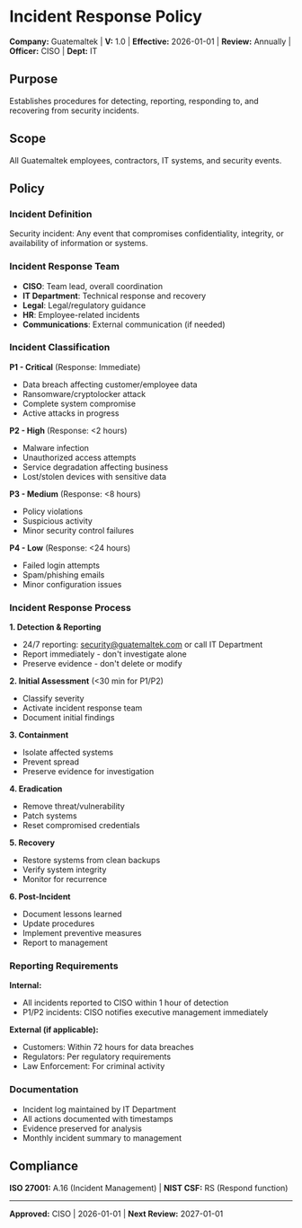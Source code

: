 # Incident Response Policy

**Company:** Guatemaltek | **V:** 1.0 | **Effective:** 2026-01-01 | **Review:** Annually | **Officer:** CISO | **Dept:** IT

## Purpose
Establishes procedures for detecting, reporting, responding to, and recovering from security incidents.

## Scope
All Guatemaltek employees, contractors, IT systems, and security events.

## Policy

### Incident Definition
Security incident: Any event that compromises confidentiality, integrity, or availability of information or systems.

### Incident Response Team
- **CISO**: Team lead, overall coordination
- **IT Department**: Technical response and recovery
- **Legal**: Legal/regulatory guidance
- **HR**: Employee-related incidents
- **Communications**: External communication (if needed)

### Incident Classification

**P1 - Critical** (Response: Immediate)
- Data breach affecting customer/employee data
- Ransomware/cryptolocker attack
- Complete system compromise
- Active attacks in progress

**P2 - High** (Response: <2 hours)
- Malware infection
- Unauthorized access attempts
- Service degradation affecting business
- Lost/stolen devices with sensitive data

**P3 - Medium** (Response: <8 hours)
- Policy violations
- Suspicious activity
- Minor security control failures

**P4 - Low** (Response: <24 hours)
- Failed login attempts
- Spam/phishing emails
- Minor configuration issues

### Incident Response Process

**1. Detection & Reporting**
- 24/7 reporting: security@guatemaltek.com or call IT Department
- Report immediately - don't investigate alone
- Preserve evidence - don't delete or modify

**2. Initial Assessment** (<30 min for P1/P2)
- Classify severity
- Activate incident response team
- Document initial findings

**3. Containment**
- Isolate affected systems
- Prevent spread
- Preserve evidence for investigation

**4. Eradication**
- Remove threat/vulnerability
- Patch systems
- Reset compromised credentials

**5. Recovery**
- Restore systems from clean backups
- Verify system integrity
- Monitor for recurrence

**6. Post-Incident**
- Document lessons learned
- Update procedures
- Implement preventive measures
- Report to management

### Reporting Requirements

**Internal:**
- All incidents reported to CISO within 1 hour of detection
- P1/P2 incidents: CISO notifies executive management immediately

**External (if applicable):**
- Customers: Within 72 hours for data breaches
- Regulators: Per regulatory requirements
- Law Enforcement: For criminal activity

### Documentation
- Incident log maintained by IT Department
- All actions documented with timestamps
- Evidence preserved for analysis
- Monthly incident summary to management

## Compliance
**ISO 27001:** A.16 (Incident Management) | **NIST CSF:** RS (Respond function)

---
**Approved:** CISO | 2026-01-01 | **Next Review:** 2027-01-01
